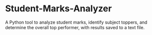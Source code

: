 # Student-Marks-Analyzer
A Python tool to analyze student marks, identify subject toppers, and determine the overall top performer, with results saved to a text file.
